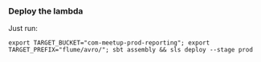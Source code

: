 ### Deploy the lambda

Just run:

```export TARGET_BUCKET="com-meetup-prod-reporting"; export TARGET_PREFIX="flume/avro/"; sbt assembly && sls deploy --stage prod```
